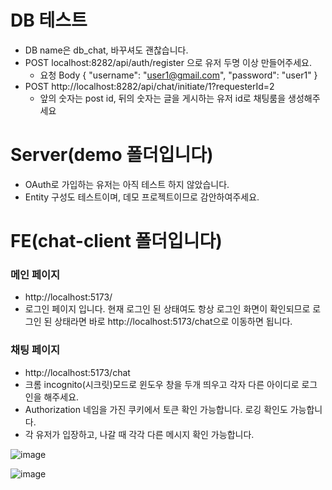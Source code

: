 # DB 테스트
- DB name은 db_chat, 바꾸셔도 괜찮습니다.
- POST localhost:8282/api/auth/register 으로 유저 두명 이상 만들어주세요.
  - 요청 Body  {
    "username": "user1@gmail.com",
    "password": "user1"
    }
- POST http://localhost:8282/api/chat/initiate/1?requesterId=2
  - 앞의 숫자는 post id, 뒤의 숫자는 글을 게시하는 유저 id로 채팅룸을 생성해주세요

# Server(demo 폴더입니다)
- OAuth로 가입하는 유저는 아직 테스트 하지 않았습니다.
- Entity 구성도 테스트이며, 데모 프로젝트이므로 감안하여주세요.

# FE(chat-client 폴더입니다)
### 메인 페이지
- http://localhost:5173/
- 로그인 페이지 입니다. 현재 로그인 된 상태여도 항상 로그인 화면이 확인되므로 로그인 된 상태라면 바로 http://localhost:5173/chat으로 이동하면 됩니다.

### 채팅 페이지
- http://localhost:5173/chat
- 크롬 incognito(시크릿)모드로 윈도우 창을 두개 띄우고 각자 다른 아이디로 로그인을 해주세요.
- Authorization 네임을 가진 쿠키에서 토큰 확인 가능합니다. 로깅 확인도 가능합니다.
- 각 유저가 입장하고, 나갈 때 각각 다른 메시지 확인 가능합니다.

![image](https://github.com/user-attachments/assets/d9554f73-25f1-4614-89a4-19bf25eec48a)

![image](https://github.com/user-attachments/assets/e7f06a57-d852-42eb-816b-1a73b07e2c6b)
